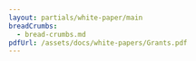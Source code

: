 ```yaml
---
layout: partials/white-paper/main
breadCrumbs:
  - bread-crumbs.md
pdfUrl: /assets/docs/white-papers/Grants.pdf
---
```

